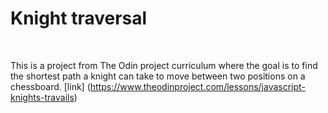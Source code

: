 # Knight traversal

<br/>

This is a project from The Odin project curriculum where the goal is to find the shortest path a knight can take to move between two positions on a chessboard. [link] (https://www.theodinproject.com/lessons/javascript-knights-travails)
